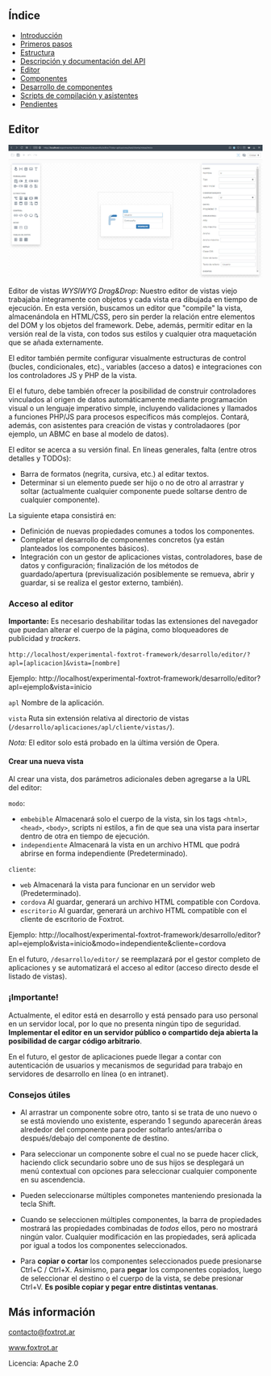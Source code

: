 ## Índice

- [Introducción](../README.md)
- [Primeros pasos](primeros-pasos.md)
- [Estructura](estructura.md)
- [Descripción y documentación del API](api.md)
- [Editor](editor.md)
- [Componentes](componentes.md)
- [Desarrollo de componentes](componentes-estructura.md)
- [Scripts de compilación y asistentes](scripts.md)
- [Pendientes](pendientes.md)

## Editor

![](img/editor.jpg)

Editor de vistas *WYSIWYG Drag&Drop*: Nuestro editor de vistas viejo trabajaba íntegramente con objetos y cada vista era dibujada en tiempo de ejecución. En esta versión, buscamos un editor que "compile" la vista, almacenándola en HTML/CSS, pero sin perder la relación entre elementos del DOM y los objetos del framework. Debe, además, permitir editar en la versión real de la vista, con todos sus estilos y cualquier otra maquetación que se añada externamente.

El editor también permite configurar visualmente estructuras de control (bucles, condicionales, etc)., variables (acceso a datos) e integraciones con los controladores JS y PHP de la vista.

El el futuro, debe también ofrecer la posibilidad de construir controladores vinculados al origen de datos automáticamente mediante programación visual o un lenguaje imperativo simple, incluyendo validaciones y llamados a funciones PHP/JS para procesos específicos más complejos. Contará, además, con asistentes para creación de vistas y controladaores (por ejemplo, un ABMC en base al modelo de datos).

El editor se acerca a su versión final. En líneas generales, falta (entre otros detalles y TODOs):
- Barra de formatos (negrita, cursiva, etc.) al editar textos.
- Determinar si un elemento puede ser hijo o no de otro al arrastrar y soltar (actualmente cualquier componente puede soltarse dentro de cualquier componente).

La siguiente etapa consistirá en:
- Definición de nuevas propiedades comunes a todos los componentes.
- Completar el desarrollo de componentes concretos (ya están planteados los componentes básicos).
- Integración con un gestor de aplicaciones vistas, controladores, base de datos y configuración; finalización de los métodos de guardado/apertura (previsualización posiblemente se remueva, abrir y guardar, si se realiza el gestor externo, también).

### Acceso al editor

**Importante:** Es necesario deshabilitar todas las extensiones del navegador que puedan alterar el cuerpo de la página, como bloqueadores de publicidad y *trackers*.

`http://localhost/experimental-foxtrot-framework/desarrollo/editor/?apl=[aplicacion]&vista=[nombre]`

Ejemplo: http://localhost/experimental-foxtrot-framework/desarrollo/editor?apl=ejemplo&vista=inicio

`apl` Nombre de la aplicación.

`vista` Ruta sin extensión relativa al directorio de vistas (`/desarrollo/aplicaciones/apl/cliente/vistas/`).

*Nota:* El editor solo está probado en la última versión de Opera.

#### Crear una nueva vista

Al crear una vista, dos parámetros adicionales deben agregarse a la URL del editor:

`modo`:
- `embebible` Almacenará solo el cuerpo de la vista, sin los tags `<html>`, `<head>`, `<body>`, scripts ni estilos, a fin de que sea una vista para insertar dentro de otra en tiempo de ejecución.
- `independiente` Almacenará la vista en un archivo HTML que podrá abrirse en forma independiente (Predeterminado).

`cliente`:
- `web` Almacenará la vista para funcionar en un servidor web (Predeterminado).
- `cordova` Al guardar, generará un archivo HTML compatible con Cordova.
- `escritorio` Al guardar, generará un archivo HTML compatible con el cliente de escritorio de Foxtrot.

Ejemplo: http://localhost/experimental-foxtrot-framework/desarrollo/editor?apl=ejemplo&vista=inicio&modo=independiente&cliente=cordova

En el futuro, `/desarrollo/editor/` se reemplazará por el gestor completo de aplicaciones y se automatizará el acceso al editor (acceso directo desde el listado de vistas).

### ¡Importante!

Actualmente, el editor está en desarrollo y está pensado para uso personal en un servidor local, por lo que no presenta ningún tipo de seguridad. **Implementar el editor en un servidor público o compartido deja abierta la posibilidad de cargar código arbitrario**.

En el futuro, el gestor de aplicaciones puede llegar a contar con autenticación de usuarios y mecanismos de seguridad para trabajo en servidores de desarrollo en línea (o en intranet).

### Consejos útiles

- Al arrastrar un componente sobre otro, tanto si se trata de uno nuevo o se está moviendo uno existente, esperando 1 segundo aparecerán áreas alrededor del componente para poder soltarlo antes/arriba o después/debajo del componente de destino.

- Para seleccionar un componente sobre el cual no se puede hacer click, haciendo click secundario sobre uno de sus hijos se desplegará un menú contextual con opciones para seleccionar cualquier componente en su ascendencia.

- Pueden seleccionarse múltiples componetes manteniendo presionada la tecla Shift.

- Cuando se seleccionen múltiples componentes, la barra de propiedades mostrará las propiedades combinadas de *todos* ellos, pero no mostrará ningún valor. Cualquier modificación en las propiedades, será aplicada por igual a todos los componentes seleccionados.

- Para **copiar o cortar** los componentes seleccionados puede presionarse Ctrl+C / Ctrl+X. Asimismo, para **pegar** los componentes copiados, luego de seleccionar el destino o el cuerpo de la vista, se debe presionar Ctrl+V. **Es posible copiar y pegar entre distintas ventanas**.

## Más información

contacto@foxtrot.ar

www.foxtrot.ar

Licencia: Apache 2.0
